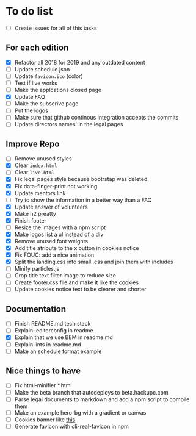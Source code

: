 # To do list

- [ ] Create issues for all of this tasks

## For each edition

- [x] Refactor all 2018 for 2019 and any outdated content
- [ ] Update schedule.json
- [ ] Update `favicon.ico` (color)
- [ ] Test if live works
- [ ] Make the applcations closed page
- [x] Update FAQ
- [ ] Make the subscrive page
- [ ] Put the logos
- [ ] Make sure that github continous integration accepts the commits
- [ ] Update directors names' in the legal pages

## Improve Repo

- [ ] Remove unused styles
- [x] Clear `index.html`
- [ ] Clear `live.html`
- [x] Fix legal pages style because bootrstap was deleted
- [x] Fix data-finger-print not working
- [x] Update mentors link
- [ ] Try to show the information in a better way than a FAQ
- [x] Update answer of volunteers
- [x] Make h2 preatty
- [x] Finish footer
- [ ] Resize the images with a npm script
- [x] Make logos list a ul instead of a div
- [x] Remove unused font weights
- [x] Add title atribute to the x button in cookies notice
- [x] Fix FOUC: add a nice animation
- [x] Split the landing.css into small .css and join them with includes
- [ ] Minify particles.js
- [ ] Crop title text filter image to reduce size
- [ ] Create footer.css file and make it like the cookies
- [ ] Update cookies notice text to be clearer and shorter

## Documentation

- [ ] Finish README.md tech stack
- [ ] Explain .editorconfig in readme
- [x] Explain that we use BEM in readme.md
- [ ] Explain lints in readme.md
- [ ] Make an schedule format example

## Nice things to have

- [ ] Fix html-minifier *.html
- [ ] Make the beta branch that autodeploys to beta.hackupc.com
- [ ] Parse legal documents to markdown and add a npm script to compile them
- [ ] Make an example hero-bg with a gradient or canvas
- [ ] Cookies banner like [this](https://speckyboy.com/)
- [ ] Generate favicon with cli-real-favicon in npm
